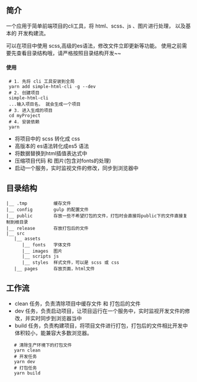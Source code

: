 
## 简介
一个应用于简单前端项目的cli工具，将 html、scss、js 、图片进行处理， 以及基本的 开发构建流。

可以在项目中使用 scss,高级的es语法，修改文件立即更新等功能。 使用之前需要先查看目录结构哦，请严格按照目录结构开发~~


#### 使用

```shell
 # 1. 先将 cli 工具安装到全局
 yarn add simple-html-cli -g --dev
 # 2. 创建项目 
 simple-html-cli 
 ...输入项目名， 就会生成一个项目
 # 3. 进入生成的项目
 cd myProject
 # 4. 安装依赖
 yarn 

```

- 将项目中的 scss 转化成 css 
- 高版本的 es语法转化成es5 语法 
- 将数据替换到html插值表达式中
- 压缩项目代码 和 图片(包含对fonts的处理)
- 启动一个服务，实时监视文件的修改，同步到浏览器中

## 目录结构
```
|__ .tmp          缓存文件
|__ config        gulp 的配置文件
|__ public        存放一些不希望打包的文件，打包时会直接将public下的文件直接复制到根目录
|__ release       存放打包后的文件
|__ src
   |__ assets     
      |__ fonts   字体文件
      |__ images  图片
      |__ scripts js
      |__ styles  样式文件，可以是 scss 或 css
   |__ pages      存放页面，html文件
```

## 工作流
- clean 任务，负责清除项目中缓存文件 和 打包后的文件
- dev 任务，负责启动项目，让项目运行在一个服务中，实时监视开发文件的修改，并实时同步到浏览器当中
- build 任务，负责构建项目，将项目文件进行打包，打包后的文件相比开发中体积较小，能兼容大多数浏览器。

```shell
   # 清除生产环境下的打包文件
   yarn clean
   # 开发任务
   yarn dev
   # 打包任务
   yarn build
```